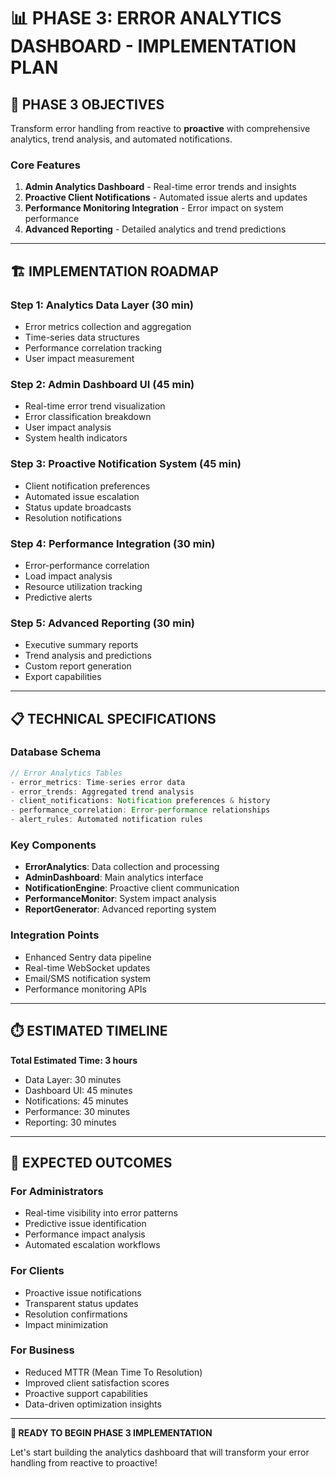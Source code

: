 # 📊 PHASE 3: ERROR ANALYTICS DASHBOARD - IMPLEMENTATION PLAN

## 🎯 **PHASE 3 OBJECTIVES**

Transform error handling from reactive to **proactive** with comprehensive analytics, trend analysis, and automated notifications.

### **Core Features**
1. **Admin Analytics Dashboard** - Real-time error trends and insights
2. **Proactive Client Notifications** - Automated issue alerts and updates
3. **Performance Monitoring Integration** - Error impact on system performance
4. **Advanced Reporting** - Detailed analytics and trend predictions

---

## 🏗️ **IMPLEMENTATION ROADMAP**

### **Step 1: Analytics Data Layer** (30 min)
- Error metrics collection and aggregation
- Time-series data structures
- Performance correlation tracking
- User impact measurement

### **Step 2: Admin Dashboard UI** (45 min)
- Real-time error trend visualization
- Error classification breakdown
- User impact analysis
- System health indicators

### **Step 3: Proactive Notification System** (45 min)
- Client notification preferences
- Automated issue escalation
- Status update broadcasts
- Resolution notifications

### **Step 4: Performance Integration** (30 min)
- Error-performance correlation
- Load impact analysis
- Resource utilization tracking
- Predictive alerts

### **Step 5: Advanced Reporting** (30 min)
- Executive summary reports
- Trend analysis and predictions
- Custom report generation
- Export capabilities

---

## 📋 **TECHNICAL SPECIFICATIONS**

### **Database Schema**
```typescript
// Error Analytics Tables
- error_metrics: Time-series error data
- error_trends: Aggregated trend analysis
- client_notifications: Notification preferences & history
- performance_correlation: Error-performance relationships
- alert_rules: Automated notification rules
```

### **Key Components**
- **ErrorAnalytics**: Data collection and processing
- **AdminDashboard**: Main analytics interface
- **NotificationEngine**: Proactive client communication
- **PerformanceMonitor**: System impact analysis
- **ReportGenerator**: Advanced reporting system

### **Integration Points**
- Enhanced Sentry data pipeline
- Real-time WebSocket updates
- Email/SMS notification system
- Performance monitoring APIs

---

## ⏱️ **ESTIMATED TIMELINE**

**Total Estimated Time: 3 hours**
- Data Layer: 30 minutes
- Dashboard UI: 45 minutes  
- Notifications: 45 minutes
- Performance: 30 minutes
- Reporting: 30 minutes

---

## 🚀 **EXPECTED OUTCOMES**

### **For Administrators**
- Real-time visibility into error patterns
- Predictive issue identification
- Performance impact analysis
- Automated escalation workflows

### **For Clients**
- Proactive issue notifications
- Transparent status updates
- Resolution confirmations
- Impact minimization

### **For Business**
- Reduced MTTR (Mean Time To Resolution)
- Improved client satisfaction scores
- Proactive support capabilities
- Data-driven optimization insights

---

**🎯 READY TO BEGIN PHASE 3 IMPLEMENTATION**

Let's start building the analytics dashboard that will transform your error handling from reactive to proactive!